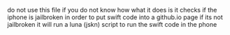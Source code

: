 do not use this file if you do not know how
what it does is it checks if the iphone is jailbroken
in order to put swift code into a github.io page if its
not jailbroken it will run a luna (jskn) script to run the
swift code in the phone
